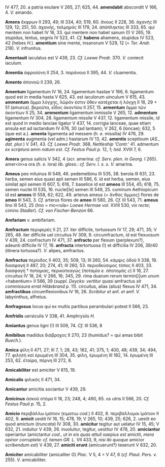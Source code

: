 IV 477, 20. a patria exulare V 265, 27; 625, 44. **amendabit** abscondit
V 166, 4. *V.* amando.

**Amens** ἔκφρων II 293, 49; III 334, 40; 519, 60. ἄνους II 228, 36.
ἀχανής III 129, 12; 251, 50. ἀχανής, τολμηρός III 179, 24. ἀπόπληκτος
III 333, 65. qui mentem non habet IV 16, 33. qui mentem non habet sanum
(!) V 265, 19. stupidus, lentus, segnis IV 523, 41. *Cf.* **habens**
ahamens, stupidus IV 523, 42 (hebes *H.*). **amentium** sine mente,
insanorum V 529, 12 (= *Ter. Andr.* 218). *V.* infrunitus.

**Amentauit** iaculatus est V 439, 23. *Cf. Loewe Prodr.* 370. *V.*
coniecit iaculum.

**Amentia** ἀφροσύνη II 254, 3. παράνοια II 395, 44. *V.* cluamentia.

**Amento** ἀπονοῶ II 239, 26.

**Amentum** ligamentum IV 16, 24. ligamentum hastae V 166, 6. ligamentum
quod est in media hasta V 625, 43. est iaculorum uinculum V 615, 43.
**ammentum** ἅμμα λόγχης, λῶρόν ἐστιν ὅθεν κατέχεται ἡ λόγχη II 16, 29 +
51 (amurca). βεροῦτα, εἶδος ἀκοντίου II 257, 15. **armentum** ἅμμα τῶν
ἀκοντίων II 25, 34. **ammentum** ligamentum inmissile V 265, 12.
**admentum** ligamentum IV 304, 28. ligamentum missile V 437, 12.
ligamentum missile, id est quod in medio lanciae ligatur V 437, 14.
corrigia lanceae, quae etiam ansula est ad iactandum IV 476, 30 (ad
lantiam); V 262, 6 (loncae); 632, 5 (que est a.). **amenta** ligamenta
ad messem (*h. e.* missilia) IV 476, 29. **agimenta** augmenta (*vel*
adm.) hastarum IV 13, 42. **amentis** sceptloum (*AS.*, *dat. plur.*) V
341, 43. *Cf. Loewe Prodr.* 368, *Nettleship 'Contr.'* 41. admentum *ex
scriptura* amm *natum est. Cf. Festus Pauli p.* 12, 1; *Isid.* XVIII 7,
6.

**Amera** genus salicis V 342, 4 (*scr.* amerina: *cf. Serv. plen. in
Georg.* I 265). amer\<in\>a ora (*h. e.* lora) *lib. gloss.: cf. Serv.
l. s. s. V.* amarina.

**Ameus** pes miluinus III 549, 46. pedemelbinu III 535, 38. berola III
631, 23. herba, semen eius quasi apii semen III 586, 6. id est herba,
semen, eius similat apii semen III 607, 5; 616, 7. baselice id est
**ameos** III 554, 45; 618, 75. semen nuclei III 535, 16. nuclei[le]
semen III 549, 25. cuminum Aethiopicum id est **ameos** III 558, 62;
622, 49. arterus ameus (= ἄνθος ἄμμιος) flores de **ameo** III 543, 3.
*Cf.* arterus flores de **ameo** III 580, 26. *Cf.* III 543, 71.
**ameus** lino III 543, 25 (lino = mo\<rula\> *Loewe Hermae vol.* XVIII
530, *vix recte*; cimino *Stadler*). *Cf. von Fischer-Benzon* 66.

**Amfariam** *v.* ambifariam.

**Amfractum** περιφερές II 21, 27. iter difficile, tortuosum IV 17, 29;
471, 35; V 265, 48. iter difficile uel circuitus IV 309, 9.
circumfractum, id est flexuosum V 439, 24. confractum IV 471, 37.
**anfracto** per flexum (perplexum?), adeunti difficile IV 17, 16.
**anfracta** intertortuosa (!) et difficilia IV 206, 39/40 (itinera
tortuosa?). *V.* alipes, amfractus.

**Amfractus** περίοδος II 403, 35; 509, 13; III 260, 54. κάμψις ὁδοῦ II
338, 19. διασφαγή II 487, 20; 274, 41; III 260, 53. περιοδεύσιμος τόπος
II 403, 33. διασφαγή † ποταμιας, περικατεαγώς (ποταμία *e.* ἀποτομάς
*c*) II 16, 27. circuitus IV 18, 24; V 266, 16; 345, 29. rima duarum
rerum termin[i]um unum \<habentium\> II 566, 39 (*suppl. Deycks:
vertitur quasi* amfractus *sit commissura errat Hildebrand p.* 11).
circuitus, alias (alius) flexus IV 471, 34. **amfractibus**
circumflexionibus IV 16, 26. *Scribitur et* anf. *et* amf. *V.*
labyrinthus, affretus.

**Amfragosus** locus qui ex multis partibus perambulari potest II 566,
23.

**Amfridis** uersiculis V 338, 41. Amphrysiis *H.*

**Amiantus** genus ligni (!) III 509, 74. *Cf.* III 536, 8

**Amibibus** madidus διάβροχος II 270, 23 (humidus? = qui amas bibit
*Buech.*).

**Amica** φίλη II 471, 27; III 7, 1; 28, 43; 162, 41; 375, 1; 400, 48;
439, 34; 494, 77. φιλητὴ καὶ ἐρωμένη III 304, 35. φίλη, ἐρωμένη III 182,
14. ἐρωμένη III 253, 62. ἑταίρα, πόρνη III 272, 8.

**Amicabiliter** est amiciter V 615, 19.

**Amicalis** φιλικός II 471, 34.

**Amicantur** amicitia sociantur V 439, 29.

**Amicinus** ἀσκοῦ στόμα II 16, 23; 248, 4; 490, 65. os utris II 566,
20. *Cf. Festus Pauli p.* 15, 2.

**Amicio** περιβάλλω ἱμάτιον (ειματιω *cod.*) II 402, 8. περιβάλλομαι
ἱμάτιον II 402, 9. **amicit** uestit IV 16, 15; 478, 19; V 265, 10; 439,
25; 626, 2. uestit eo quod amictum (*truncata*) IV 308, 30. **amicitur**
tegitur aut uelatur IV 15, 45; V 632, 21. induitur V 439, 26.
inuoluitur, tegitur, uestitur IV 478, 20. **amiciantur** operiantur
(amictantur *cod.*, *ut in eis quas attuli saepius est* amictit, *mera
opinor corruptela: cf. tamen GR. L.* VII 433, 9, *nisi ibi quoque*
amicior *scribendum est*) V 439, 27. **amiciti erunt** (amicuerunt?)
texerunt V 632, 20.

**Amiciter** amicabiliter (amicaliter *G*) *Plac.* V 5, 4 = V 47, 6
(*cf. Plaut. Pers. v.* 255). *V.* amicabiliter.
